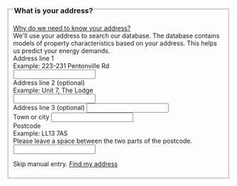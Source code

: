 <fieldset>
  <legend><h3 class="h4 mb-2">What is your address?</h3></legend>
  <div class="mb-4">
    <a class="hint-link" data-bs-toggle="collapse" href="#collapseExample" role="button" aria-expanded="false" aria-controls="collapseExample">
        Why do we need to know your address?
      </a>
    <div class="collapse" id="collapseExample">
      <div class="hint-body">
        We'll use your address to search our database. The database contains models of property characteristics based on your address. This helps us predict your energy demands.
      </div>
    </div>
  </div>
  <div class="mb-4">
    <label for="address_1" class="form-label">Address line 1</label>
    <div class="form-text">Example: 223-231 Pentonville Rd</div>
    <input type="text" class="form-control" id="address_1">
  </div>
  <div class="mb-4">
    <label for="address_2" class="form-label">Address line 2 (optional)</label>
    <div class="form-text">Example: Unit 7, The Lodge</div>
    <input type="text" class="form-control" id="address_2">
  </div>
  <div class="mb-4">
    <label for="address_2b" class="form-label">Address line 3 (optional)</label>
    <input type="text" class="form-control" id="address_2b">
  </div>
  <div class="mb-4">
    <label for="address_3" class="form-label">Town or city</label>
    <input type="text" class="form-control" id="address_3">
  </div>
  <div class="mb-4">
    <label for="postcode" class="form-label">Postcode</label>
    <div class="form-text">Example: LL13 7AS<br>
  Please leave a space between the two parts of the postcode.</div>
    <input type="text" class="form-control form-postcode" id="postcode">
  </div>
  <p>Skip manual entry. <a href="#">Find my address</a></p>
</fieldset>